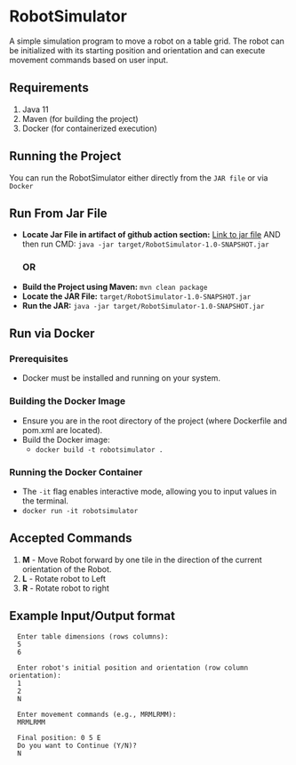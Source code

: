 # RobotSimulator

A simple simulation program to move a robot on a table grid. The robot can be initialized with its starting position and orientation and can execute movement commands based on user input.

## Requirements

1. Java 11 
2. Maven (for building the project)
3. Docker (for containerized execution)

## Running the Project

You can run the RobotSimulator either directly from the `JAR file` or via `Docker`
## Run From Jar File
- **Locate Jar File in artifact of github  action section:** [Link to jar file](https://github.com/wazir12/RobotSimulator/actions) AND then run CMD: `java -jar target/RobotSimulator-1.0-SNAPSHOT.jar`
  ### OR
- **Build the Project using Maven:** `mvn clean package`
- **Locate the JAR File:** `target/RobotSimulator-1.0-SNAPSHOT.jar`
- **Run the JAR:** `java -jar target/RobotSimulator-1.0-SNAPSHOT.jar`
## Run via Docker
### Prerequisites

- Docker must be installed and running on your system.

### Building the Docker Image
- Ensure you are in the root directory of the project (where Dockerfile and pom.xml are located).
- Build the Docker image:
  - `docker build -t robotsimulator .`
### Running the Docker Container
- The `-it` flag enables interactive mode, allowing you to input values in the terminal.
-  `docker run -it robotsimulator`

## Accepted Commands
1. **M** - Move Robot forward by one tile in the direction of the current orientation of the Robot.
2. **L** - Rotate robot to Left
3. **R** - Rotate robot to right
## Example Input/Output format
```
  Enter table dimensions (rows columns):
  5 
  6
  
  Enter robot's initial position and orientation (row column orientation):
  1 
  2 
  N
  
  Enter movement commands (e.g., MRMLRMM):
  MRMLRMM

  Final position: 0 5 E
  Do you want to Continue (Y/N)?
  N
```

